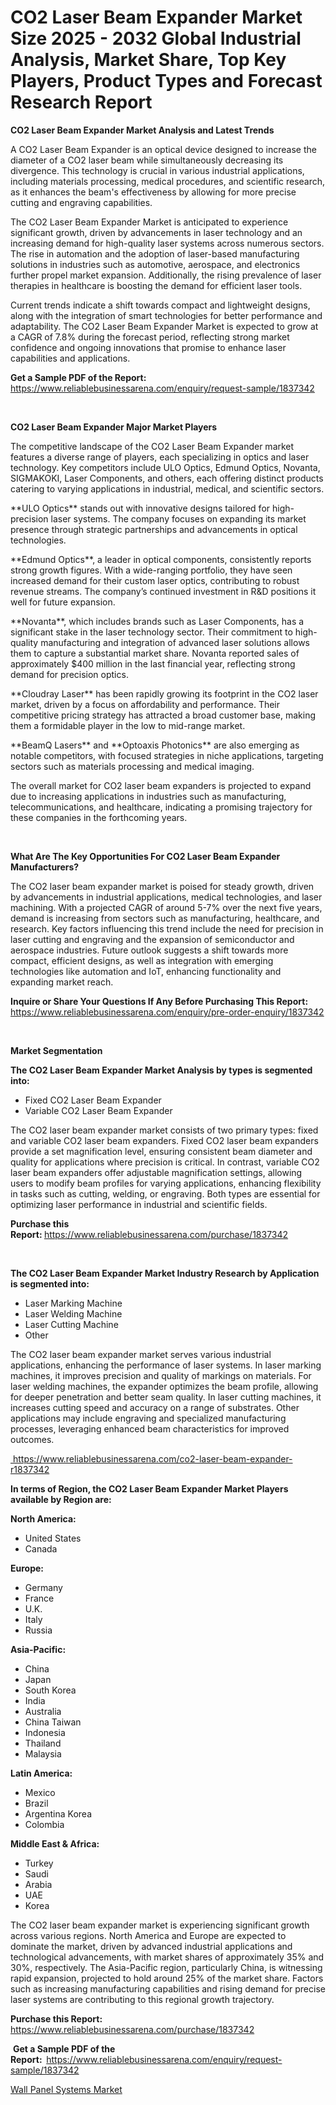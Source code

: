 <p><h1>CO2 Laser Beam Expander Market Size 2025 - 2032 Global Industrial Analysis, Market Share, Top Key Players, Product Types and Forecast Research Report</h1></p><p><strong>CO2 Laser Beam Expander Market Analysis and Latest Trends</strong></p>
<p><p>A CO2 Laser Beam Expander is an optical device designed to increase the diameter of a CO2 laser beam while simultaneously decreasing its divergence. This technology is crucial in various industrial applications, including materials processing, medical procedures, and scientific research, as it enhances the beam's effectiveness by allowing for more precise cutting and engraving capabilities. </p><p>The CO2 Laser Beam Expander Market is anticipated to experience significant growth, driven by advancements in laser technology and an increasing demand for high-quality laser systems across numerous sectors. The rise in automation and the adoption of laser-based manufacturing solutions in industries such as automotive, aerospace, and electronics further propel market expansion. Additionally, the rising prevalence of laser therapies in healthcare is boosting the demand for efficient laser tools.</p><p>Current trends indicate a shift towards compact and lightweight designs, along with the integration of smart technologies for better performance and adaptability. The CO2 Laser Beam Expander Market is expected to grow at a CAGR of 7.8% during the forecast period, reflecting strong market confidence and ongoing innovations that promise to enhance laser capabilities and applications.</p></p>
<p><strong>Get a Sample PDF of the Report:&nbsp;</strong> <a href="https://www.reliablebusinessarena.com/enquiry/request-sample/1837342?utm_campaign=2259&utm_medium=2&utm_source=Github&utm_content=ia&utm_term=22022025&utm_id=co2-laser-beam-expander">https://www.reliablebusinessarena.com/enquiry/request-sample/1837342</a></p>
<p>&nbsp;</p>
<p><strong>CO2 Laser Beam Expander Major Market Players</strong></p>
<p><p>The competitive landscape of the CO2 Laser Beam Expander market features a diverse range of players, each specializing in optics and laser technology. Key competitors include ULO Optics, Edmund Optics, Novanta, SIGMAKOKI, Laser Components, and others, each offering distinct products catering to varying applications in industrial, medical, and scientific sectors.</p><p>**ULO Optics** stands out with innovative designs tailored for high-precision laser systems. The company focuses on expanding its market presence through strategic partnerships and advancements in optical technologies.</p><p>**Edmund Optics**, a leader in optical components, consistently reports strong growth figures. With a wide-ranging portfolio, they have seen increased demand for their custom laser optics, contributing to robust revenue streams. The company’s continued investment in R&D positions it well for future expansion.</p><p>**Novanta**, which includes brands such as Laser Components, has a significant stake in the laser technology sector. Their commitment to high-quality manufacturing and integration of advanced laser solutions allows them to capture a substantial market share. Novanta reported sales of approximately $400 million in the last financial year, reflecting strong demand for precision optics.</p><p>**Cloudray Laser** has been rapidly growing its footprint in the CO2 laser market, driven by a focus on affordability and performance. Their competitive pricing strategy has attracted a broad customer base, making them a formidable player in the low to mid-range market.</p><p>**BeamQ Lasers** and **Optoaxis Photonics** are also emerging as notable competitors, with focused strategies in niche applications, targeting sectors such as materials processing and medical imaging.</p><p>The overall market for CO2 laser beam expanders is projected to expand due to increasing applications in industries such as manufacturing, telecommunications, and healthcare, indicating a promising trajectory for these companies in the forthcoming years.</p></p>
<p>&nbsp;</p>
<p><strong>What Are The Key Opportunities For CO2 Laser Beam Expander Manufacturers?</strong></p>
<p><p>The CO2 laser beam expander market is poised for steady growth, driven by advancements in industrial applications, medical technologies, and laser machining. With a projected CAGR of around 5-7% over the next five years, demand is increasing from sectors such as manufacturing, healthcare, and research. Key factors influencing this trend include the need for precision in laser cutting and engraving and the expansion of semiconductor and aerospace industries. Future outlook suggests a shift towards more compact, efficient designs, as well as integration with emerging technologies like automation and IoT, enhancing functionality and expanding market reach.</p></p>
<p><strong>Inquire or Share Your Questions If Any Before Purchasing This Report:</strong> <a href="https://www.reliablebusinessarena.com/enquiry/pre-order-enquiry/1837342?utm_campaign=2259&utm_medium=2&utm_source=Github&utm_content=ia&utm_term=22022025&utm_id=co2-laser-beam-expander">https://www.reliablebusinessarena.com/enquiry/pre-order-enquiry/1837342</a></p>
<p>&nbsp;</p>
<p><strong>Market Segmentation</strong></p>
<p><strong>The CO2 Laser Beam Expander Market Analysis by types is segmented into:</strong></p>
<p><ul><li>Fixed CO2 Laser Beam Expander</li><li>Variable CO2 Laser Beam Expander</li></ul></p>
<p><p>The CO2 laser beam expander market consists of two primary types: fixed and variable CO2 laser beam expanders. Fixed CO2 laser beam expanders provide a set magnification level, ensuring consistent beam diameter and quality for applications where precision is critical. In contrast, variable CO2 laser beam expanders offer adjustable magnification settings, allowing users to modify beam profiles for varying applications, enhancing flexibility in tasks such as cutting, welding, or engraving. Both types are essential for optimizing laser performance in industrial and scientific fields.</p></p>
<p><strong>Purchase this Report:&nbsp;</strong><a href="https://www.reliablebusinessarena.com/purchase/1837342?utm_campaign=2259&utm_medium=2&utm_source=Github&utm_content=ia&utm_term=22022025&utm_id=co2-laser-beam-expander">https://www.reliablebusinessarena.com/purchase/1837342</a></p>
<p>&nbsp;</p>
<p><strong>The CO2 Laser Beam Expander Market Industry Research by Application is segmented into:</strong></p>
<p><ul><li>Laser Marking Machine</li><li>Laser Welding Machine</li><li>Laser Cutting Machine</li><li>Other</li></ul></p>
<p><p>The CO2 laser beam expander market serves various industrial applications, enhancing the performance of laser systems. In laser marking machines, it improves precision and quality of markings on materials. For laser welding machines, the expander optimizes the beam profile, allowing for deeper penetration and better seam quality. In laser cutting machines, it increases cutting speed and accuracy on a range of substrates. Other applications may include engraving and specialized manufacturing processes, leveraging enhanced beam characteristics for improved outcomes.</p></p>
<p><a href="https://www.reliablebusinessarena.com/co2-laser-beam-expander-r1837342?utm_campaign=2259&utm_medium=2&utm_source=Github&utm_content=ia&utm_term=22022025&utm_id=co2-laser-beam-expander">&nbsp;https://www.reliablebusinessarena.com/co2-laser-beam-expander-r1837342</a></p>
<p><strong>In terms of Region, the CO2 Laser Beam Expander Market Players available by Region are:</strong></p>
<p>
    <p> <strong> North America: </strong>
        <ul>
            <li>United States</li>
            <li>Canada</li>
        </ul>
        </p> 
    <p> <strong> Europe: </strong>
        <ul>
            <li>Germany</li>
            <li>France</li>
            <li>U.K.</li>
            <li>Italy</li>
            <li>Russia</li>
        </ul>
        </p> 
    <p> <strong> Asia-Pacific: </strong>
        <ul>
            <li>China</li>
            <li>Japan</li>
            <li>South Korea</li>
            <li>India</li>
            <li>Australia</li>
            <li>China Taiwan</li>
            <li>Indonesia</li>
            <li>Thailand</li>
            <li>Malaysia</li>
        </ul>
        </p> 
    <p> <strong> Latin America: </strong>
        <ul>
            <li>Mexico</li>
            <li>Brazil</li>
            <li>Argentina Korea</li>
            <li>Colombia</li>
        </ul>
        </p> 
    <p> <strong> Middle East & Africa: </strong>
        <ul>
            <li>Turkey</li>
            <li>Saudi</li>
            <li>Arabia</li>
            <li>UAE</li>
            <li>Korea</li>
        </ul>
    </p>
    </p>
<p><p>The CO2 laser beam expander market is experiencing significant growth across various regions. North America and Europe are expected to dominate the market, driven by advanced industrial applications and technological advancements, with market shares of approximately 35% and 30%, respectively. The Asia-Pacific region, particularly China, is witnessing rapid expansion, projected to hold around 25% of the market share. Factors such as increasing manufacturing capabilities and rising demand for precise laser systems are contributing to this regional growth trajectory.</p></p>
<p><strong>Purchase this Report: </strong><a href="https://www.reliablebusinessarena.com/purchase/1837342?utm_campaign=2259&utm_medium=2&utm_source=Github&utm_content=ia&utm_term=22022025&utm_id=co2-laser-beam-expander">https://www.reliablebusinessarena.com/purchase/1837342</a></p>
<p>&nbsp;<strong>Get a Sample PDF of the Report:&nbsp;&nbsp;</strong><a href="https://www.reliablebusinessarena.com/enquiry/request-sample/1837342?utm_campaign=2259&utm_medium=2&utm_source=Github&utm_content=ia&utm_term=22022025&utm_id=co2-laser-beam-expander">https://www.reliablebusinessarena.com/enquiry/request-sample/1837342</a></p>
<p><strong></strong></p>
<p><p><a href="https://github.com/sherikacas30/Market-Research-Report-List-1/blob/main/wall-panel-systems-market.md?utm_campaign=2259&utm_medium=2&utm_source=Github&utm_content=ia&utm_term=22022025&utm_id=co2-laser-beam-expander">Wall Panel Systems Market</a></p></p>